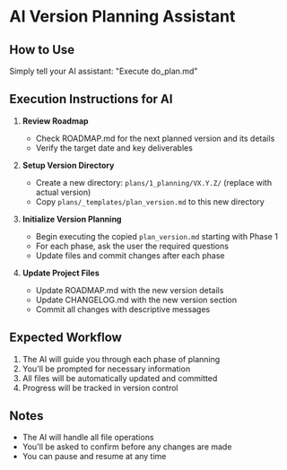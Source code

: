 # AI Version Planning Assistant

## How to Use
Simply tell your AI assistant: "Execute do_plan.md"

## Execution Instructions for AI

1. **Review Roadmap**
   - Check ROADMAP.md for the next planned version and its details
   - Verify the target date and key deliverables

2. **Setup Version Directory**
   - Create a new directory: `plans/1_planning/VX.Y.Z/` (replace with actual version)
   - Copy `plans/_templates/plan_version.md` to this new directory

3. **Initialize Version Planning**
   - Begin executing the copied `plan_version.md` starting with Phase 1
   - For each phase, ask the user the required questions
   - Update files and commit changes after each phase

4. **Update Project Files**
   - Update ROADMAP.md with the new version details
   - Update CHANGELOG.md with the new version section
   - Commit all changes with descriptive messages

## Expected Workflow
1. The AI will guide you through each phase of planning
2. You'll be prompted for necessary information
3. All files will be automatically updated and committed
4. Progress will be tracked in version control

## Notes
- The AI will handle all file operations
- You'll be asked to confirm before any changes are made
- You can pause and resume at any time
